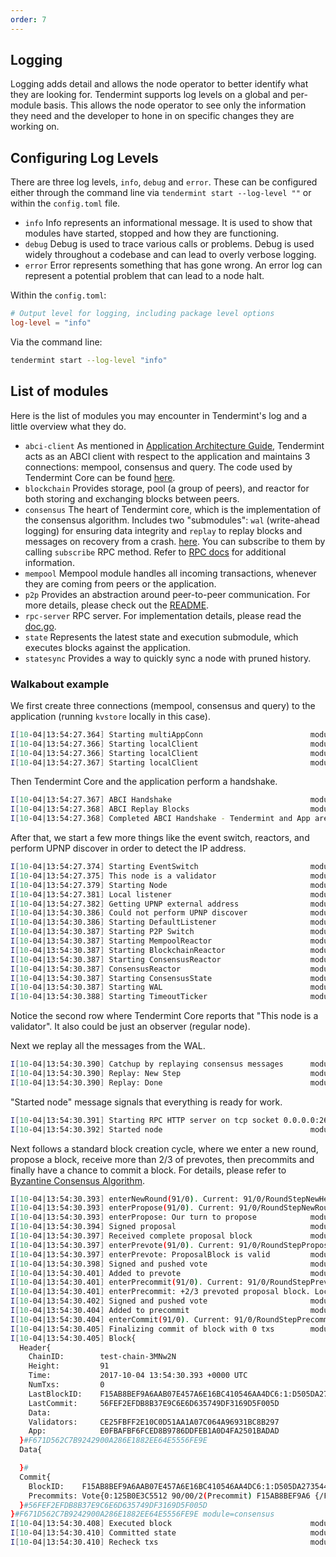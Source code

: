 ```yaml
---
order: 7
---
```


## Logging

Logging adds detail and allows the node operator to better identify what they are looking for. Tendermint supports log levels on a global and per-module basis. This allows the node operator to see only the information they need and the developer to hone in on specific changes they are working on.

## Configuring Log Levels

There are three log levels, `info`, `debug` and `error`. These can be configured either through the command line via  `tendermint start --log-level ""` or within the `config.toml` file.

- `info` Info represents an informational message. It is used to show that modules have started, stopped and how they are functioning.
- `debug` Debug is used to trace various calls or problems. Debug is used widely throughout a codebase and can lead to overly verbose logging.
- `error` Error represents something that has gone wrong. An error log can represent a potential problem that can lead to a node halt.

Within the `config.toml`:

```toml
# Output level for logging, including package level options
log-level = "info"
```

Via the command line:

```sh
tendermint start --log-level "info"
```

## List of modules

Here is the list of modules you may encounter in Tendermint's log and a
little overview what they do.

- `abci-client` As mentioned in [Application Architecture Guide](../app-dev/app-architecture.md), Tendermint acts as an ABCI
  client with respect to the application and maintains 3 connections:
  mempool, consensus and query. The code used by Tendermint Core can
  be found [here](https://github.com/yenkuanlee/tendermint/tree/master/abci/client).
- `blockchain` Provides storage, pool (a group of peers), and reactor
  for both storing and exchanging blocks between peers.
- `consensus` The heart of Tendermint core, which is the
  implementation of the consensus algorithm. Includes two
  "submodules": `wal` (write-ahead logging) for ensuring data
  integrity and `replay` to replay blocks and messages on recovery
  from a crash.
  [here](https://github.com/yenkuanlee/tendermint/blob/master/types/events.go).
  You can subscribe to them by calling `subscribe` RPC method. Refer
  to [RPC docs](../tendermint-core/rpc.md) for additional information.
- `mempool` Mempool module handles all incoming transactions, whenever
  they are coming from peers or the application.
- `p2p` Provides an abstraction around peer-to-peer communication. For
  more details, please check out the
  [README](https://github.com/yenkuanlee/tendermint/tree/master/spec/p2p).
- `rpc-server` RPC server. For implementation details, please read the
  [doc.go](https://github.com/yenkuanlee/tendermint/blob/master/rpc/jsonrpc/doc.go).
- `state` Represents the latest state and execution submodule, which
  executes blocks against the application.
- `statesync` Provides a way to quickly sync a node with pruned history.

### Walkabout example

We first create three connections (mempool, consensus and query) to the
application (running `kvstore` locally in this case).

```sh
I[10-04|13:54:27.364] Starting multiAppConn                        module=proxy impl=multiAppConn
I[10-04|13:54:27.366] Starting localClient                         module=abci-client connection=query impl=localClient
I[10-04|13:54:27.366] Starting localClient                         module=abci-client connection=mempool impl=localClient
I[10-04|13:54:27.367] Starting localClient                         module=abci-client connection=consensus impl=localClient
```

Then Tendermint Core and the application perform a handshake.

```sh
I[10-04|13:54:27.367] ABCI Handshake                               module=consensus appHeight=90 appHash=E0FBAFBF6FCED8B9786DDFEB1A0D4FA2501BADAD
I[10-04|13:54:27.368] ABCI Replay Blocks                           module=consensus appHeight=90 storeHeight=90 stateHeight=90
I[10-04|13:54:27.368] Completed ABCI Handshake - Tendermint and App are synced module=consensus appHeight=90 appHash=E0FBAFBF6FCED8B9786DDFEB1A0D4FA2501BADAD
```

After that, we start a few more things like the event switch, reactors,
and perform UPNP discover in order to detect the IP address.

```sh
I[10-04|13:54:27.374] Starting EventSwitch                         module=types impl=EventSwitch
I[10-04|13:54:27.375] This node is a validator                     module=consensus
I[10-04|13:54:27.379] Starting Node                                module=main impl=Node
I[10-04|13:54:27.381] Local listener                               module=p2p ip=:: port=26656
I[10-04|13:54:27.382] Getting UPNP external address                module=p2p
I[10-04|13:54:30.386] Could not perform UPNP discover              module=p2p err="write udp4 0.0.0.0:38238->239.255.255.250:1900: i/o timeout"
I[10-04|13:54:30.386] Starting DefaultListener                     module=p2p impl=Listener(@10.0.2.15:26656)
I[10-04|13:54:30.387] Starting P2P Switch                          module=p2p impl="P2P Switch"
I[10-04|13:54:30.387] Starting MempoolReactor                      module=mempool impl=MempoolReactor
I[10-04|13:54:30.387] Starting BlockchainReactor                   module=blockchain impl=BlockchainReactor
I[10-04|13:54:30.387] Starting ConsensusReactor                    module=consensus impl=ConsensusReactor
I[10-04|13:54:30.387] ConsensusReactor                             module=consensus fastSync=false
I[10-04|13:54:30.387] Starting ConsensusState                      module=consensus impl=ConsensusState
I[10-04|13:54:30.387] Starting WAL                                 module=consensus wal=/home/vagrant/.tendermint/data/cs.wal/wal impl=WAL
I[10-04|13:54:30.388] Starting TimeoutTicker                       module=consensus impl=TimeoutTicker
```

Notice the second row where Tendermint Core reports that "This node is a
validator". It also could be just an observer (regular node).

Next we replay all the messages from the WAL.

```sh
I[10-04|13:54:30.390] Catchup by replaying consensus messages      module=consensus height=91
I[10-04|13:54:30.390] Replay: New Step                             module=consensus height=91 round=0 step=RoundStepNewHeight
I[10-04|13:54:30.390] Replay: Done                                 module=consensus
```

"Started node" message signals that everything is ready for work.

```sh
I[10-04|13:54:30.391] Starting RPC HTTP server on tcp socket 0.0.0.0:26657 module=rpc-server
I[10-04|13:54:30.392] Started node                                 module=main nodeInfo="NodeInfo{id: DF22D7C92C91082324A1312F092AA1DA197FA598DBBFB6526E, moniker: anonymous, network: test-chain-3MNw2N [remote , listen 10.0.2.15:26656], version: 0.11.0-10f361fc ([wire_version=0.6.2 p2p_version=0.5.0 consensus_version=v1/0.2.2 rpc_version=0.7.0/3 tx_index=on rpc_addr=tcp://0.0.0.0:26657])}"
```

Next follows a standard block creation cycle, where we enter a new
round, propose a block, receive more than 2/3 of prevotes, then
precommits and finally have a chance to commit a block. For details,
please refer to [Byzantine Consensus
Algorithm](https://github.com/yenkuanlee/tendermint/blob/master/spec/consensus/consensus.md).

```sh
I[10-04|13:54:30.393] enterNewRound(91/0). Current: 91/0/RoundStepNewHeight module=consensus
I[10-04|13:54:30.393] enterPropose(91/0). Current: 91/0/RoundStepNewRound module=consensus
I[10-04|13:54:30.393] enterPropose: Our turn to propose            module=consensus proposer=125B0E3C5512F5C2B0E1109E31885C4511570C42 privValidator="PrivValidator{125B0E3C5512F5C2B0E1109E31885C4511570C42 LH:90, LR:0, LS:3}"
I[10-04|13:54:30.394] Signed proposal                              module=consensus height=91 round=0 proposal="Proposal{91/0 1:21B79872514F (-1,:0:000000000000) {/10EDEDD7C84E.../}}"
I[10-04|13:54:30.397] Received complete proposal block             module=consensus height=91 hash=F671D562C7B9242900A286E1882EE64E5556FE9E
I[10-04|13:54:30.397] enterPrevote(91/0). Current: 91/0/RoundStepPropose module=consensus
I[10-04|13:54:30.397] enterPrevote: ProposalBlock is valid         module=consensus height=91 round=0
I[10-04|13:54:30.398] Signed and pushed vote                       module=consensus height=91 round=0 vote="Vote{0:125B0E3C5512 91/00/1(Prevote) F671D562C7B9 {/89047FFC21D8.../}}" err=null
I[10-04|13:54:30.401] Added to prevote                             module=consensus vote="Vote{0:125B0E3C5512 91/00/1(Prevote) F671D562C7B9 {/89047FFC21D8.../}}" prevotes="VoteSet{H:91 R:0 T:1 +2/3:F671D562C7B9242900A286E1882EE64E5556FE9E:1:21B79872514F BA{1:X} map[]}"
I[10-04|13:54:30.401] enterPrecommit(91/0). Current: 91/0/RoundStepPrevote module=consensus
I[10-04|13:54:30.401] enterPrecommit: +2/3 prevoted proposal block. Locking module=consensus hash=F671D562C7B9242900A286E1882EE64E5556FE9E
I[10-04|13:54:30.402] Signed and pushed vote                       module=consensus height=91 round=0 vote="Vote{0:125B0E3C5512 91/00/2(Precommit) F671D562C7B9 {/80533478E41A.../}}" err=null
I[10-04|13:54:30.404] Added to precommit                           module=consensus vote="Vote{0:125B0E3C5512 91/00/2(Precommit) F671D562C7B9 {/80533478E41A.../}}" precommits="VoteSet{H:91 R:0 T:2 +2/3:F671D562C7B9242900A286E1882EE64E5556FE9E:1:21B79872514F BA{1:X} map[]}"
I[10-04|13:54:30.404] enterCommit(91/0). Current: 91/0/RoundStepPrecommit module=consensus
I[10-04|13:54:30.405] Finalizing commit of block with 0 txs        module=consensus height=91 hash=F671D562C7B9242900A286E1882EE64E5556FE9E root=E0FBAFBF6FCED8B9786DDFEB1A0D4FA2501BADAD
I[10-04|13:54:30.405] Block{
  Header{
    ChainID:        test-chain-3MNw2N
    Height:         91
    Time:           2017-10-04 13:54:30.393 +0000 UTC
    NumTxs:         0
    LastBlockID:    F15AB8BEF9A6AAB07E457A6E16BC410546AA4DC6:1:D505DA273544
    LastCommit:     56FEF2EFDB8B37E9C6E6D635749DF3169D5F005D
    Data:
    Validators:     CE25FBFF2E10C0D51AA1A07C064A96931BC8B297
    App:            E0FBAFBF6FCED8B9786DDFEB1A0D4FA2501BADAD
  }#F671D562C7B9242900A286E1882EE64E5556FE9E
  Data{

  }#
  Commit{
    BlockID:    F15AB8BEF9A6AAB07E457A6E16BC410546AA4DC6:1:D505DA273544
    Precommits: Vote{0:125B0E3C5512 90/00/2(Precommit) F15AB8BEF9A6 {/FE98E2B956F0.../}}
  }#56FEF2EFDB8B37E9C6E6D635749DF3169D5F005D
}#F671D562C7B9242900A286E1882EE64E5556FE9E module=consensus
I[10-04|13:54:30.408] Executed block                               module=state height=91 validTxs=0 invalidTxs=0
I[10-04|13:54:30.410] Committed state                              module=state height=91 txs=0 hash=E0FBAFBF6FCED8B9786DDFEB1A0D4FA2501BADAD
I[10-04|13:54:30.410] Recheck txs                                  module=mempool numtxs=0 height=91
```
